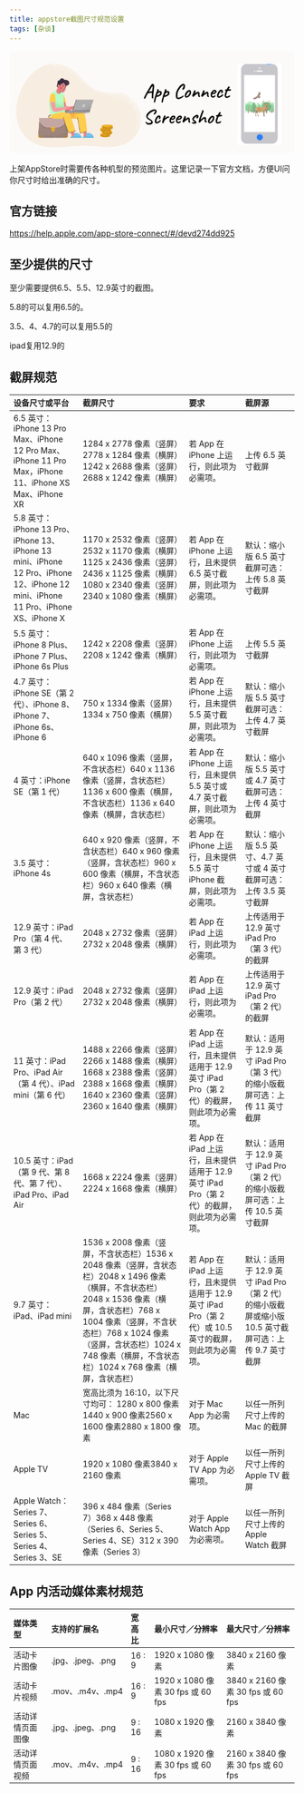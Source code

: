 ```yaml
---
title: appstore截图尺寸规范设置
tags: [杂谈]
---
```

![headerImg](./Header.png)

上架AppStore时需要传各种机型的预览图片。这里记录一下官方文档，方便UI问你尺寸时给出准确的尺寸。

<!--truncate-->

## 官方链接

https://help.apple.com/app-store-connect/#/devd274dd925

## 至少提供的尺寸

至少需要提供6.5、5.5、12.9英寸的截图。

5.8的可以复用6.5的。

3.5、4、4.7的可以复用5.5的

ipad复用12.9的

## 截屏规范

| 设备尺寸或平台                                               | 截屏尺寸                                                     | 要求                                                         | 截屏源                                                       |
| :----------------------------------------------------------- | :----------------------------------------------------------- | :----------------------------------------------------------- | :----------------------------------------------------------- |
| 6.5 英寸：iPhone 13 Pro Max、iPhone 12 Pro Max、iPhone 11 Pro Max，iPhone 11、iPhone XS Max、iPhone XR | 1284 x 2778 像素（竖屏）2778 x 1284 像素（横屏）1242 x 2688 像素（竖屏）2688 x 1242 像素（横屏） | 若 App 在 iPhone 上运行，则此项为必需项。                    | 上传 6.5 英寸截屏                                            |
| 5.8 英寸：iPhone 13 Pro、iPhone 13、iPhone 13 mini、iPhone 12 Pro、iPhone 12、iPhone 12 mini、iPhone 11 Pro、iPhone XS、iPhone X | 1170 x 2532 像素（竖屏）2532 x 1170 像素（横屏）1125 x 2436 像素（竖屏）2436 x 1125 像素（横屏）1080 x 2340 像素（竖屏）2340 x 1080 像素（横屏） | 若 App 在 iPhone 上运行，且未提供 6.5 英寸截屏，则此项为必需项。 | 默认：缩小版 6.5 英寸截屏可选：上传 5.8 英寸截屏             |
| 5.5 英寸：iPhone 8 Plus、iPhone 7 Plus、iPhone 6s Plus       | 1242 x 2208 像素（竖屏）2208 x 1242 像素（横屏）             | 若 App 在 iPhone 上运行，则此项为必需项。                    | 上传 5.5 英寸截屏                                            |
| 4.7 英寸：iPhone SE（第 2 代）、iPhone 8、iPhone 7、iPhone 6s、iPhone 6 | 750 x 1334 像素（竖屏）1334 x 750 像素（横屏）               | 若 App 在 iPhone 上运行，且未提供 5.5 英寸截屏，则此项为必需项。 | 默认：缩小版 5.5 英寸截屏可选：上传 4.7 英寸截屏             |
| 4 英寸：iPhone SE（第 1 代）                                 | 640 x 1096 像素（竖屏，不含状态栏）640 x 1136 像素（竖屏，含状态栏）1136 x 600 像素（横屏，不含状态栏）1136 x 640 像素（横屏，含状态栏） | 若 App 在 iPhone 上运行，且未提供 5.5 英寸或 4.7 英寸截屏，则此项为必需项。 | 默认：缩小版 5.5 英寸或 4.7 英寸截屏可选：上传 4 英寸截屏    |
| 3.5 英寸：iPhone 4s                                          | 640 x 920 像素（竖屏，不含状态栏）640 x 960 像素（竖屏，含状态栏）960 x 600 像素（横屏，不含状态栏）960 x 640 像素（横屏，含状态栏） | 若 App 在 iPhone 上运行，且未提供 5.5 英寸 iPhone 截屏，则此项为必需项。 | 默认：缩小版 5.5 英寸、4.7 英寸或 4 英寸截屏可选：上传 3.5 英寸截屏 |
| 12.9 英寸：iPad Pro（第 4 代、第 3 代）                      | 2048 x 2732 像素（竖屏）2732 x 2048 像素（横屏）             | 若 App 在 iPad 上运行，则此项为必需项。                      | 上传适用于 12.9 英寸 iPad Pro（第 3 代）的截屏               |
| 12.9 英寸：iPad Pro（第 2 代）                               | 2048 x 2732 像素（竖屏）2732 x 2048 像素（横屏）             | 若 App 在 iPad 上运行，则此项为必需项。                      | 上传适用于 12.9 英寸 iPad Pro（第 2 代）的截屏               |
| 11 英寸：iPad Pro、iPad Air（第 4 代）、iPad mini（第 6 代） | 1488 x 2266 像素（竖屏）2266 x 1488 像素（横屏）1668 x 2388 像素（竖屏）2388 x 1668 像素（横屏）1640 x 2360 像素（竖屏）2360 x 1640 像素（横屏） | 若 App 在 iPad 上运行，且未提供适用于 12.9 英寸 iPad Pro（第 2 代）的截屏，则此项为必需项。 | 默认：适用于 12.9 英寸 iPad Pro（第 3 代）的缩小版截屏可选：上传 11 英寸截屏 |
| 10.5 英寸：iPad（第 9 代、第 8 代、第 7 代）、iPad Pro、iPad Air | 1668 x 2224 像素（竖屏）2224 x 1668 像素（横屏）             | 若 App 在 iPad 上运行，且未提供适用于 12.9 英寸 iPad Pro（第 2 代）的截屏，则此项为必需项。 | 默认：适用于 12.9 英寸 iPad Pro（第 2 代）的缩小版截屏可选：上传 10.5 英寸截屏 |
| 9.7 英寸：iPad、iPad mini                                    | 1536 x 2008 像素（竖屏，不含状态栏）1536 x 2048 像素（竖屏，含状态栏）2048 x 1496 像素（横屏，不含状态栏）2048 x 1536 像素（横屏，含状态栏）768 x 1004 像素（竖屏，不含状态栏）768 x 1024 像素（竖屏，含状态栏）1024 x 748 像素（横屏，不含状态栏）1024 x 768 像素（横屏，含状态栏） | 若 App 在 iPad 上运行，且未提供适用于 12.9 英寸 iPad Pro（第 2 代）或 10.5 英寸的截屏，则此项为必需项。 | 默认：适用于 12.9 英寸 iPad Pro（第 2 代）的缩小版截屏或缩小版 10.5 英寸截屏可选：上传 9.7 英寸截屏 |
| Mac                                                          | 宽高比须为 16:10，以下尺寸均可： 1280 x 800 像素1440 x 900 像素2560 x 1600 像素2880 x 1800 像素 | 对于 Mac App 为必需项。                                      | 以任一所列尺寸上传的 Mac 的截屏                              |
| Apple TV                                                     | 1920 x 1080 像素3840 x 2160 像素                             | 对于 Apple TV App 为必需项。                                 | 以任一所列尺寸上传的 Apple TV 截屏                           |
| Apple Watch：Series 7、Series 6、Series 5、Series 4、Series 3、SE | 396 x 484 像素（Series 7）368 x 448 像素（Series 6、Series 5、Series 4、SE）312 x 390 像素（Series 3） | 对于 Apple Watch App 为必需项。                              | 以任一所列尺寸上传的 Apple Watch 截屏                        |

## App 内活动媒体素材规范

| 媒体类型         | 支持的扩展名      | 宽高比 | 最小尺寸／分辨率                  | 最大尺寸／分辨率                  |
| :--------------- | :---------------- | :----- | :-------------------------------- | :-------------------------------- |
| 活动卡片图像     | .jpg、.jpeg、.png | 16 : 9 | 1920 x 1080 像素                  | 3840 x 2160 像素                  |
| 活动卡片视频     | .mov、.m4v、.mp4  | 16 : 9 | 1920 x 1080 像素 30 fps 或 60 fps | 3840 x 2160 像素 30 fps 或 60 fps |
| 活动详情页面图像 | .jpg、.jpeg、.png | 9 : 16 | 1080 x 1920 像素                  | 2160 x 3840 像素                  |
| 活动详情页面视频 | .mov、.m4v、.mp4  | 9 : 16 | 1080 x 1920 像素 30 fps 或 60 fps | 2160 x 3840 像素 30 fps 或 60 fps |

